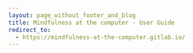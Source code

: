 ```yaml
---
layout: page_without_footer_and_blog
title: Mindfulness at the computer - User Guide
redirect_to:
  - https://mindfulness-at-the-computer.gitlab.io/
---
```

